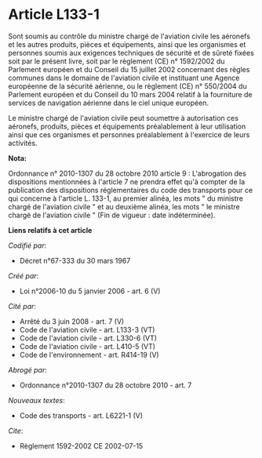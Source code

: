 # Article L133-1

Sont soumis au contrôle du ministre chargé de l'aviation civile les aéronefs et les autres produits, pièces et équipements,
ainsi que les organismes et personnes soumis aux exigences techniques de sécurité et de sûreté fixées soit par le présent
livre, soit par le règlement (CE) n° 1592/2002 du Parlement européen et du Conseil du 15 juillet 2002 concernant des règles
communes dans le domaine de l'aviation civile et instituant une Agence européenne de la sécurité aérienne, ou le règlement
(CE) n° 550/2004 du Parlement européen et du Conseil du 10 mars 2004 relatif à la fourniture de services de navigation
aérienne dans le ciel unique européen.

Le ministre chargé de l'aviation civile peut soumettre à autorisation ces aéronefs, produits, pièces et équipements
préalablement à leur utilisation ainsi que ces organismes et personnes préalablement à l'exercice de leurs activités.

**Nota:**

Ordonnance n° 2010-1307 du 28 octobre 2010 article 9 : L'abrogation des dispositions mentionnées à l'article 7 ne prendra
effet qu'à compter de la publication des dispositions réglementaires du code des transports pour ce qui concerne à l'article
L. 133-1, au premier alinéa, les mots " du ministre chargé de l'aviation civile " et au deuxième alinéa, les mots " le
ministre chargé de l'aviation civile " (Fin de vigueur : date indéterminée).

**Liens relatifs à cet article**

_Codifié par_:

  - Décret n°67-333 du 30 mars 1967

_Créé par_:

  - Loi n°2006-10 du 5 janvier 2006 - art. 6 (V)

_Cité par_:

  - Arrêté du 3 juin 2008 - art. 7 (V)
  - Code de l'aviation civile - art. L133-3 (VT)
  - Code de l'aviation civile - art. L330-6 (VT)
  - Code de l'aviation civile - art. L410-5 (VT)
  - Code de l'environnement - art. R414-19 (V)

_Abrogé par_:

  - Ordonnance n°2010-1307 du 28 octobre 2010 - art. 7

_Nouveaux textes_:

  - Code des transports - art. L6221-1 (V)

_Cite_:

  - Règlement 1592-2002 CE 2002-07-15
